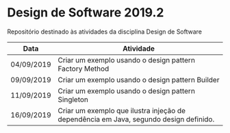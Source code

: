 # Design de Software 2019.2
Repositório destinado às atividades da disciplina Design de Software 

| Data | Atividade |
| --- | --- |
| 04/09/2019 | Criar um exemplo usando o design pattern Factory Method |
| 09/09/2019 | Criar um exemplo usando o design pattern Builder |
| 11/09/2019 | Criar um exemplo usando o design pattern Singleton |
| 16/09/2019 | Criar um exemplo que ilustra injeção de dependência em Java, segundo design definido. |


